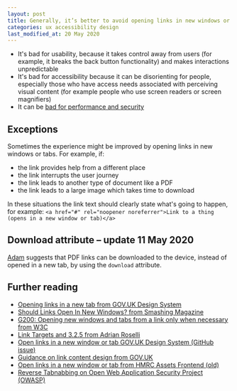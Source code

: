 ```yaml
---
layout: post
title: Generally, it’s better to avoid opening links in new windows or tabs
categories: ux accessibility design
last_modified_at: 20 May 2020
---
```


- It's bad for usability, because it takes control away from users (for example, it breaks the back button functionality) and makes interactions unpredictable
- It's bad for accessibility because it can be disorienting for people, especially those who have access needs associated with perceiving visual content (for example people who use screen readers or screen magnifiers)
- It can be [bad for performance and security](https://cheatsheetseries.owasp.org/cheatsheets/HTML5_Security_Cheat_Sheet.html#tabnabbing)

## Exceptions

Sometimes the experience might be improved by opening links in new windows or tabs. For example, if:

- the link provides help from a different place
- the link interrupts the user journey
- the link leads to another type of document like a PDF
- the link leads to a large image which takes time to download

In these situations the link text should clearly state what's going to happen, for example: 
`<a href="#" rel="noopener noreferrer">Link to a thing (opens in a new window or tab)</a>`

## Download attribute – update 11 May 2020

[Adam](https://twitter.com/adambsilver) suggests that PDF links can be downloaded to the device, instead of opened in a new tab, by using the `download` attribute.

## Further reading
- [Opening links in a new tab from GOV.UK Design System](https://design-system.service.gov.uk/styles/typography/#opening-links-in-a-new-tab)
- [Should Links Open In New Windows? from Smashing Magazine](https://www.smashingmagazine.com/2008/07/should-links-open-in-new-windows/)
- [G200: Opening new windows and tabs from a link only when necessary from W3C](https://www.w3.org/TR/WCAG20-TECHS/G200.html)
- [Link Targets and 3.2.5 from Adrian Roselli](https://adrianroselli.com/2020/02/link-targets-and-3-2-5.html)
- [Open links in a new window or tab GOV.UK Design System (GitHub issue)](https://github.com/alphagov/govuk-design-system/issues/935)
- [Guidance on link content design from GOV.UK](https://www.gov.uk/guidance/content-design/links)
- [Open links in a new window or tab from HMRC Assets Frontend (old)
](http://hmrc.github.io/assets-frontend/components/open-links-in-a-new-window-or-tab/index.html)
- [Reverse Tabnabbing on Open Web Application Security Project (OWASP)](https://owasp.org/www-community/attacks/Reverse_Tabnabbing)